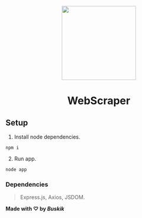


<p align="center">
  
<img width="200px" height="200px" src="https://www.svgrepo.com/show/506966/com-laptop-code.svg">
</p>
<h1 align="center">
  
  WebScraper
</h1>

## Setup

1. Install node dependencies.
```
npm i
```
2. Run app.
```
node app
```

### Dependencies
> Express.js, Axios, JSDOM.

**Made with ♡ by _Buskik_**

